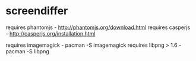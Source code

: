 screendiffer
============

requires phantomjs    - http://phantomjs.org/download.html
requires casperjs     - http://casperjs.org/installation.html

requires imagemagick  - pacman -S imagemagick
requires libpng > 1.6 - pacman -S libpng
